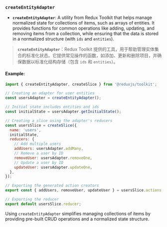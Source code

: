 ### `createEntityAdapter`

- **`createEntityAdapter`**: A utility from Redux Toolkit that helps manage normalized state for collections of items, such as arrays of entities. It provides functions for common operations like adding, updating, and removing items from a collection, while ensuring that the data is stored in a normalized structure (with `ids` and `entities`).

> **`createEntityAdapter`**：Redux Toolkit 提供的工具，用于帮助管理实体集合的标准化状态。它提供常见操作的函数，如添加、更新和删除项目，并确保数据以标准化结构存储（包含 `ids` 和 `entities`）。

#### Example:

```js
import { createEntityAdapter, createSlice } from '@reduxjs/toolkit';

// Creating an adapter for user entities
const usersAdapter = createEntityAdapter();

// Initial state includes entities and ids
const initialState = usersAdapter.getInitialState();

// Creating a slice using the adapter's reducers
const usersSlice = createSlice({
  name: 'users',
  initialState,
  reducers: {
    // Add multiple users
    addUsers: usersAdapter.addMany,
    // Remove a user by ID
    removeUser: usersAdapter.removeOne,
    // Update a user by ID
    updateUser: usersAdapter.updateOne,
  },
});

// Exporting the generated action creators
export const { addUsers, removeUser, updateUser } = usersSlice.actions;

// Exporting the reducer
export default usersSlice.reducer;
```

Using `createEntityAdapter` simplifies managing collections of items by providing pre-built CRUD operations and a normalized state structure.